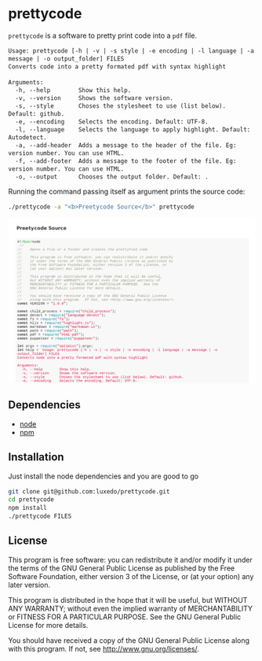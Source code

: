 # prettycode
`prettycode` is a software to pretty print code into a `pdf` file.

```
Usage: prettycode [-h | -v | -s style | -e encoding | -l language | -a message | -o output_folder] FILES
Converts code into a pretty formated pdf with syntax highlight

Arguments:
  -h, --help        Show this help.
  -v, --version     Shows the software version.
  -s, --style       Choses the stylesheet to use (list below). Default: github.
  -e, --encoding    Selects the encoding. Default: UTF-8.
  -l, --language    Selects the language to apply highlight. Default: Autodetect.
  -a, --add-header  Adds a message to the header of the file. Eg: version number. You can use HTML.
  -f, --add-footer  Adds a message to the footer of the file. Eg: version number. You can use HTML.
  -o, --output      Chooses the output folder. Default: .
```

Running the command passing itself as argument prints the source code:
```sh
./prettycode -a "<b>Preetycode Source</b>" prettycode
```
![example](prettycode_example.png)


## Dependencies

* [node](https://nodejs.org/en/)
* [npm](https://www.npmjs.com/)

## Installation
Just install the node dependencies and you are good to go
```bash
git clone git@github.com:luxedo/prettycode.git
cd prettycode
npm install
./prettycode FILES
```

## License
This program is free software: you can redistribute it and/or modify it under the terms of the GNU General Public License as published by the Free Software Foundation, either version 3 of the License, or (at your option) any later version.

This program is distributed in the hope that it will be useful, but WITHOUT ANY WARRANTY; without even the implied warranty of MERCHANTABILITY or FITNESS FOR A PARTICULAR PURPOSE.  See the GNU General Public License for more details.

You should have received a copy of the GNU General Public License along with this program.  If not, see <http://www.gnu.org/licenses/>.
